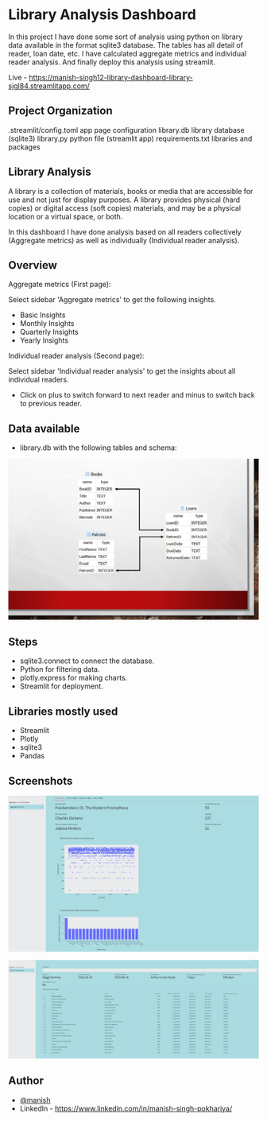 
# Library Analysis Dashboard 

In this project I have done some sort of analysis using python on library data available in the 
format sqlite3 database. The tables has all detail of reader, loan date, etc. I have
calculated aggregate metrics and individual reader analysis. And finally deploy this analysis using streamlit.

Live - https://manish-singh12-library-dashboard-library-sjgl84.streamlitapp.com/

 


## Project Organization

.streamlit/config.toml                                                   app page configuration
library.db                                                               library database (sqlite3)
library.py                                                               python file (streamlit app)
requirements.txt                                                         libraries and packages 
## Library Analysis

A library is a collection of materials, books or media that are accessible for use and not just for display purposes. A library provides physical (hard copies) or digital access (soft copies) materials, and may be a physical location or a virtual space, or both.

In this dashboard I have done analysis based on all readers collectively (Aggregate metrics) as well as individually (Individual reader analysis). 
## Overview

Aggregate metrics (First page): 

Select sidebar 'Aggregate metrics' to get the following insights.

- Basic Insights
- Monthly Insights
- Quarterly Insights
- Yearly Insights

Individual reader analysis (Second page):

Select sidebar 'Individual reader analysis' to get the insights about 
all individual readers.

- Click on plus to switch forward to next reader and minus to switch back to previous reader.


## Data available

- library.db with the following tables and schema:

![App Screenshot](https://github.com/Manish-Singh12/library_dashboard/blob/main/library_schema.png)



## Steps

- sqlite3.connect to connect the database.
- Python for filtering data.
- plotly.express for making charts.
- Streamlit for deployment.




## Libraries mostly used

- Streamlit
- Plotly
- sqlite3
- Pandas




## Screenshots

![App Screenshot](https://github.com/Manish-Singh12/library_dashboard/blob/main/Screenshot%201.png)

![App Screenshot](https://github.com/Manish-Singh12/library_dashboard/blob/main/Screenshot%202.png)


## Author

- [@manish](https://github.com/Manish-Singh12)
- LinkedIn - https://www.linkedin.com/in/manish-singh-pokhariya/


